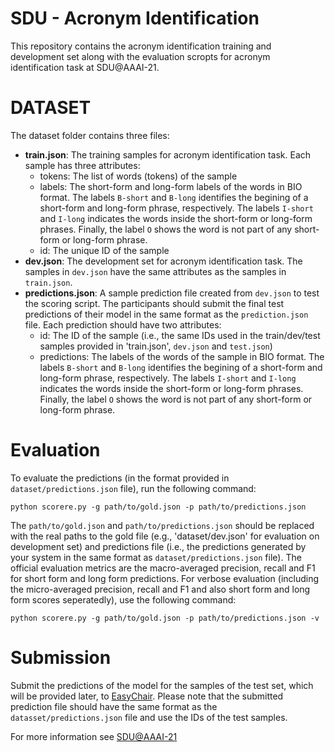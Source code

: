 # SDU - Acronym Identification

This repository contains the acronym identification training and development set along with the evaluation scropts for acronym identification task at SDU@AAAI-21.

# DATASET

The dataset folder contains three files:

- **train.json**: The training samples for acronym identification task. Each sample has three attributes:
  - tokens: The list of words (tokens) of the sample
  - labels: The short-form and long-form labels of the words in BIO format. The labels `B-short` and `B-long` identifies the begining of a short-form and long-form phrase, respectively. The labels `I-short` and `I-long` indicates the words inside the short-form or long-form phrases. Finally, the label `O` shows the word is not part of any short-form or long-form phrase. 
  - id: The unique ID of the sample
- **dev.json**: The development set for acronym identification task. The samples in `dev.json` have the same attributes as the samples in `train.json`.
- **predictions.json**: A sample prediction file created from `dev.json` to test the scoring script. The participants should submit the final test predictions of their model in the same format as the `prediction.json` file. Each prediction should have two attributes:
  - id: The ID of the sample (i.e., the same IDs used in the train/dev/test samples provided in 'train.json', `dev.json` and `test.json`) 
  - predictions: The labels of the words of the sample in BIO format. The labels `B-short` and `B-long` identifies the begining of a short-form and long-form phrase, respectively. The labels `I-short` and `I-long` indicates the words inside the short-form or long-form phrases. Finally, the label `O` shows the word is not part of any short-form or long-form phrase.
  
  
# Evaluation

To evaluate the predictions (in the format provided in `dataset/predictions.json` file), run the following command:

`python scorere.py -g path/to/gold.json -p path/to/predictions.json`

The `path/to/gold.json` and `path/to/predictions.json` should be replaced with the real paths to the gold file (e.g., 'dataset/dev.json' for evaluation on development set) and predictions file (i.e., the predictions generated by your system in the same format as `dataset/predictions.json` file). The official evaluation metrics are the macro-averaged precision, recall and F1 for short form and long form predictions. For verbose evaluation (including the micro-averaged precision, recall and F1 and also short form and long form scores seperatedly), use the following command:

`python scorere.py -g path/to/gold.json -p path/to/predictions.json -v`

# Submission

Submit the predictions of the model for the samples of the test set, which will be provided later, to [EasyChair](https://urldefense.com/v3/__https://easychair.org/conferences/?conf=sduaaai21__;!!C5qS4YX3!Sgxkhh2juEB5WzmclunaUhWV76hQBFnIc9fVz_658mfwcw6DvfoXu6GqUHOE3AQKYA$). Please note that the submitted prediction file should have the same format as the `datasset/predictions.json` file and use the IDs of the test samples. 

For more information see [SDU@AAAI-21](https://sites.google.com/view/sdu-aaai21/home)
